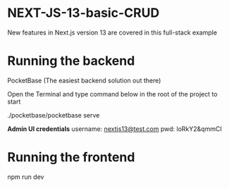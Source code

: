 # NEXT-JS-13-basic-CRUD
 New features in Next.js version 13 are covered in this full-stack example

# Running the backend
PocketBase (The easiest backend solution out there) 

Open the Terminal and type command below in the root of the project to start

./pocketbase/pocketbase serve

**Admin UI credentials**
username: nextjs13@test.com
pwd: loRkY2&qmmCI

# Running the frontend
npm run dev